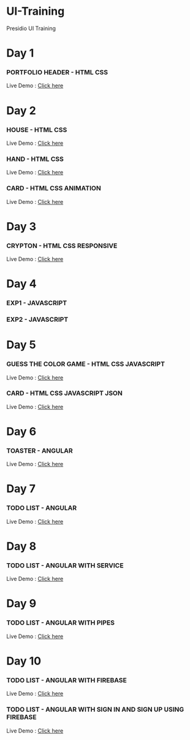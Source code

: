 # UI-Training
Presidio UI Training

# Day 1 
  ### PORTFOLIO HEADER - HTML CSS
  Live Demo : [Click here](https://ganapathysubramanian.github.io/UI-Training/Day-1/EX1.html)

# Day 2 
  ### HOUSE - HTML CSS
  Live Demo : [Click here](https://ganapathysubramanian.github.io/UI-Training/Day-2/EX1.html)
  ### HAND - HTML CSS
  Live Demo : [Click here](https://ganapathysubramanian.github.io/UI-Training/Day-2/EX2.html)
  ### CARD - HTML CSS ANIMATION
  Live Demo : [Click here](https://ganapathysubramanian.github.io/UI-Training/Day-3/EX3.html)

# Day 3 
  ### CRYPTON - HTML CSS RESPONSIVE
  Live Demo : [Click here](https://ganapathysubramanian.github.io/UI-Training/Day-3/EX1.html)

# Day 4 
  ### EXP1 - JAVASCRIPT
  ### EXP2 - JAVASCRIPT
  
# Day 5 
   ### GUESS THE COLOR GAME - HTML CSS JAVASCRIPT
  Live Demo : [Click here](https://ganapathysubramanian.github.io/UI-Training/Day-5/EX1.html)
  ### CARD - HTML CSS JAVASCRIPT JSON
  Live Demo : [Click here](https://ganapathysubramanian.github.io/UI-Training/Day-5/EX2.html)

# Day 6 
  ### TOASTER - ANGULAR
  Live Demo : [Click here](https://wonderful-golick-11bf28.netlify.app/)

# Day 7 
  ### TODO LIST - ANGULAR
  Live Demo : [Click here](https://confident-feynman-ea587e.netlify.app/)

# Day 8
  ### TODO LIST - ANGULAR WITH SERVICE
  Live Demo : [Click here](https://pedantic-almeida-bab8ae.netlify.app/)

# Day 9
  ### TODO LIST - ANGULAR WITH PIPES
  Live Demo : [Click here](https://reverent-jones-829b85.netlify.app/)
  
# Day 10
  ### TODO LIST - ANGULAR WITH FIREBASE 
  Live Demo : [Click here](https://modest-tereshkova-d007e2.netlify.app/)

  ### TODO LIST - ANGULAR WITH SIGN IN AND SIGN UP USING FIREBASE
  Live Demo : [Click here](https://cocky-dijkstra-9501c5.netlify.app/)

